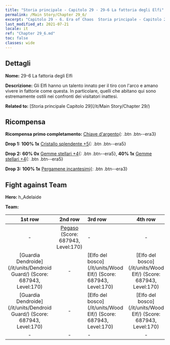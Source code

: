 ```yaml
---
title: "Storia principale - Capitolo 29 - 29-6 La fattoria degli Elfi"
permalink: /Main Story/Chapter 29_6/
excerpt: "Capitolo 29 - 6. Era of Chaos  Storia principale - Capitolo 29_6. 29-6 La fattoria degli Elfi"
last_modified_at: 2021-07-21
locale: it
ref: "Chapter 29_6.md"
toc: false
classes: wide
---
```


## Dettagli

 **Nome:** 29-6 La fattoria degli Elfi

 **Descrizione:** Gli Elfi hanno un talento innato per il tiro con l'arco e amano vivere in fattorie come questa. In particolare, quelli che abitano qui sono estremamente ostili nei confronti dei visitatori inattesi.

 **Related to:** [Storia principale Capitolo 29](/it/Main Story/Chapter 29/)

## Ricompensa

 **Ricompensa primo completamento:** [Chiave d'argento](/ItemsIT/con_693/){: .btn .btn--era3}

 **Drop 1:** **100% 1x** [Cristallo splendente +5](/ItemsIT/mat_101/){: .btn .btn--era5}

 **Drop 2:** **60% 0x** [Gemme stellari +4](/ItemsIT/mat_93/){: .btn .btn--era5}, **40% 1x** [Gemme stellari +4](/ItemsIT/mat_93/){: .btn .btn--era5}

 **Drop 3:** **100% 1x** [Pergamene incantesimi](/ItemsIT/con_694/){: .btn .btn--era3}


## Fight against Team
 **Hero:** h_Adelaide

 **Team:**


  | 1st row | 2nd row | 3rd row | 4th row |
  |:----:|:----:|:----|:----:|
  | - | [Pegaso](/it/units/Pegasus/) (Score: 687943, Level:170)  | - | - |
  | [Guardia Dendroide](/it/units/Dendroid Guard/) (Score: 687943, Level:170)  | - | [Elfo del bosco](/it/units/Wood Elf/) (Score: 687943, Level:170)  | [Elfo del bosco](/it/units/Wood Elf/) (Score: 687943, Level:170)  |
  | [Guardia Dendroide](/it/units/Dendroid Guard/) (Score: 687943, Level:170)  | - | [Elfo del bosco](/it/units/Wood Elf/) (Score: 687943, Level:170)  | [Elfo del bosco](/it/units/Wood Elf/) (Score: 687943, Level:170)  |
  | - | - | - | - |


